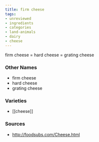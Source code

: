 ```yaml
---
title: firm cheese
tags:
- unreviewed
- ingredients
- categories
- land-animals
- dairy
- cheese
---
```

firm cheese = hard cheese = grating cheese

### Other Names

* firm cheese
* hard cheese
* grating cheese

### Varieties

* [[cheese]]

### Sources
* http://foodsubs.com/Cheese.html

